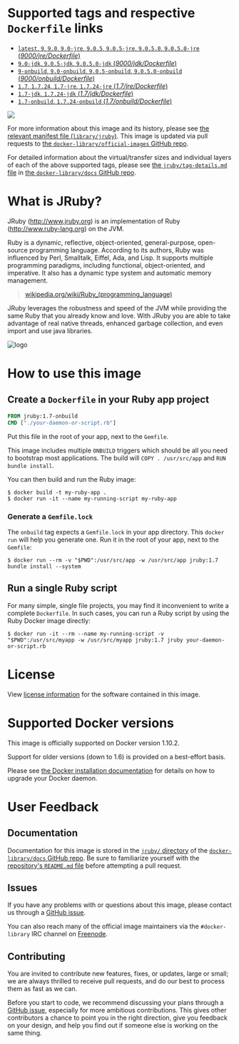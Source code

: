 # Supported tags and respective `Dockerfile` links

-	[`latest`, `9`, `9.0`, `9.0-jre`, `9.0.5`, `9.0.5-jre`, `9.0.5.0`, `9.0.5.0-jre` (*9000/jre/Dockerfile*)](https://github.com/cpuguy83/docker-jruby/blob/2448a2d7288d8dd3aa455b6c90c29fc414c5c418/9000/jre/Dockerfile)
-	[`9.0-jdk`, `9.0.5-jdk`, `9.0.5.0-jdk` (*9000/jdk/Dockerfile*)](https://github.com/cpuguy83/docker-jruby/blob/2448a2d7288d8dd3aa455b6c90c29fc414c5c418/9000/jdk/Dockerfile)
-	[`9-onbuild`, `9.0-onbuild`, `9.0.5-onbuild`, `9.0.5.0-onbuild` (*9000/onbuild/Dockerfile*)](https://github.com/cpuguy83/docker-jruby/blob/2448a2d7288d8dd3aa455b6c90c29fc414c5c418/9000/onbuild/Dockerfile)
-	[`1.7`, `1.7.24`, `1.7-jre`, `1.7.24-jre` (*1.7/jre/Dockerfile*)](https://github.com/cpuguy83/docker-jruby/blob/2448a2d7288d8dd3aa455b6c90c29fc414c5c418/1.7/jre/Dockerfile)
-	[`1.7-jdk`, `1.7.24-jdk` (*1.7/jdk/Dockerfile*)](https://github.com/cpuguy83/docker-jruby/blob/2448a2d7288d8dd3aa455b6c90c29fc414c5c418/1.7/jdk/Dockerfile)
-	[`1.7-onbuild`, `1.7.24-onbuild` (*1.7/onbuild/Dockerfile*)](https://github.com/cpuguy83/docker-jruby/blob/2448a2d7288d8dd3aa455b6c90c29fc414c5c418/1.7/onbuild/Dockerfile)

[![](https://badge.imagelayers.io/jruby:latest.svg)](https://imagelayers.io/?images=jruby:latest,jruby:9.0-jdk,jruby:9-onbuild,jruby:1.7,jruby:1.7-jdk,jruby:1.7-onbuild)

For more information about this image and its history, please see [the relevant manifest file (`library/jruby`)](https://github.com/docker-library/official-images/blob/master/library/jruby). This image is updated via pull requests to [the `docker-library/official-images` GitHub repo](https://github.com/docker-library/official-images).

For detailed information about the virtual/transfer sizes and individual layers of each of the above supported tags, please see [the `jruby/tag-details.md` file](https://github.com/docker-library/docs/blob/master/jruby/tag-details.md) in [the `docker-library/docs` GitHub repo](https://github.com/docker-library/docs).

# What is JRuby?

JRuby (http://www.jruby.org) is an implementation of Ruby (http://www.ruby-lang.org) on the JVM.

Ruby is a dynamic, reflective, object-oriented, general-purpose, open-source programming language. According to its authors, Ruby was influenced by Perl, Smalltalk, Eiffel, Ada, and Lisp. It supports multiple programming paradigms, including functional, object-oriented, and imperative. It also has a dynamic type system and automatic memory management.

> [wikipedia.org/wiki/Ruby_(programming_language)](https://en.wikipedia.org/wiki/Ruby_%28programming_language%29)

JRuby leverages the robustness and speed of the JVM while providing the same Ruby that you already know and love. With JRuby you are able to take advantage of real native threads, enhanced garbage collection, and even import and use java libraries.

![logo](https://raw.githubusercontent.com/docker-library/docs/fbdaaa95f768de2cb4508dde956912f4081a824a/jruby/logo.png)

# How to use this image

## Create a `Dockerfile` in your Ruby app project

```dockerfile
FROM jruby:1.7-onbuild
CMD ["./your-daemon-or-script.rb"]
```

Put this file in the root of your app, next to the `Gemfile`.

This image includes multiple `ONBUILD` triggers which should be all you need to bootstrap most applications. The build will `COPY . /usr/src/app` and `RUN bundle install`.

You can then build and run the Ruby image:

```console
$ docker build -t my-ruby-app .
$ docker run -it --name my-running-script my-ruby-app
```

### Generate a `Gemfile.lock`

The `onbuild` tag expects a `Gemfile.lock` in your app directory. This `docker run` will help you generate one. Run it in the root of your app, next to the `Gemfile`:

```console
$ docker run --rm -v "$PWD":/usr/src/app -w /usr/src/app jruby:1.7 bundle install --system
```

## Run a single Ruby script

For many simple, single file projects, you may find it inconvenient to write a complete `Dockerfile`. In such cases, you can run a Ruby script by using the Ruby Docker image directly:

```console
$ docker run -it --rm --name my-running-script -v "$PWD":/usr/src/myapp -w /usr/src/myapp jruby:1.7 jruby your-daemon-or-script.rb
```

# License

View [license information](https://github.com/jruby/jruby/blob/master/COPYING) for the software contained in this image.

# Supported Docker versions

This image is officially supported on Docker version 1.10.2.

Support for older versions (down to 1.6) is provided on a best-effort basis.

Please see [the Docker installation documentation](https://docs.docker.com/installation/) for details on how to upgrade your Docker daemon.

# User Feedback

## Documentation

Documentation for this image is stored in the [`jruby/` directory](https://github.com/docker-library/docs/tree/master/jruby) of the [`docker-library/docs` GitHub repo](https://github.com/docker-library/docs). Be sure to familiarize yourself with the [repository's `README.md` file](https://github.com/docker-library/docs/blob/master/README.md) before attempting a pull request.

## Issues

If you have any problems with or questions about this image, please contact us through a [GitHub issue](https://github.com/cpuguy83/docker-jruby/issues).

You can also reach many of the official image maintainers via the `#docker-library` IRC channel on [Freenode](https://freenode.net).

## Contributing

You are invited to contribute new features, fixes, or updates, large or small; we are always thrilled to receive pull requests, and do our best to process them as fast as we can.

Before you start to code, we recommend discussing your plans through a [GitHub issue](https://github.com/cpuguy83/docker-jruby/issues), especially for more ambitious contributions. This gives other contributors a chance to point you in the right direction, give you feedback on your design, and help you find out if someone else is working on the same thing.
